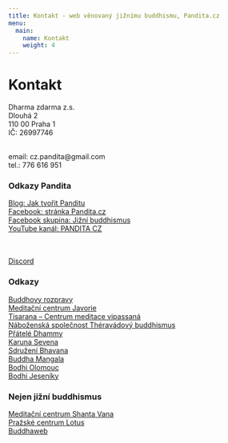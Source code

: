 ```yaml
---
title: Kontakt - web věnovaný jižnímu buddhismu, Pandita.cz
menu:
  main:
    name: Kontakt
    weight: 4
---
```


# Kontakt

Dharma zdarma z.s.<br>
Dlouhá 2<br>
110 00 Praha 1<br>
IČ: 26997746
<br><br>

<div id="kontakt">
<span class="border: none">
email: cz.pandita@gmail.com<br>
tel.: 776 616 951<br>
</span>

### Odkazy Pandita

[Blog: Jak tvořit Panditu](https://borek78.github.io/jak-tvorit-panditu)<br>
[Facebook: stránka Pandita.cz](https://www.facebook.com/cesky.pandita)<br>
[Facebook skupina: Jižní buddhismus](https://www.facebook.com/groups/2614533595518987)<br>
[YouTube kanál: PANDITA CZ](https://www.youtube.com/channel/UC1IIp3Yo_PaJPsEU9BUk1ew) <br>
<br><br>

<a class="a-button" href="discord.html">Discord</a><br>

### Odkazy

[Buddhovy rozpravy](http://www.dhammadesana.wz.cz/)<br>
[Meditační centrum Javorie](https://www.javorie.com/)<br>
[Tisarana – Centrum meditace vipassaná](https://www.tisarana.cz/cs/)<br>
[Náboženská společnost Théravádový buddhismus](https://sasana.cz/)<br>
[Přátelé Dhammy](http://dhamma.wz.cz/index.htm)<br>
[Karuna Sevena](https://www.karunasevena.cz/)<br>
[Sdružení Bhavana](http://www.bhavana.cz/)<br>
[Buddha Mangala](https://www.buddha.cz/)<br>
[Bodhi Olomouc](http://www.bodhi-olomouc.cz/)<br>
[Bodhi Jeseníky](https://www.sites.google.com/site/bodhijeseniky)<br>

### Nejen jižní buddhismus

[Meditační centrum Shanta Vana](https://shantavana.sasana.cz/)<br>
[Pražské centrum Lotus](https://www.centrumlotus.cz/)<br>
[Buddhaweb](https://www.buddhaweb.cz/)<br>

</div>

<script src="/js/arrow-script.js"></script>
